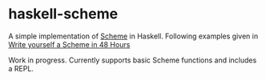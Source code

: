 # haskell-scheme

A simple implementation of [Scheme](https://en.wikipedia.org/wiki/Scheme_(programming_language)) in Haskell.
Following examples given in [Write yourself a Scheme in 48 Hours](https://upload.wikimedia.org/wikipedia/commons/a/aa/Write_Yourself_a_Scheme_in_48_Hours.pdf)

Work in progress. Currently supports basic Scheme functions and includes a REPL.
